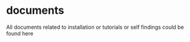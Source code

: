 # documents
All documents related to installation or tutorials or self findings could be found here
